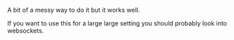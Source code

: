 A bit of a messy way to do it but it works well.

If you want to use this for a large large setting you should probably look into websockets.

